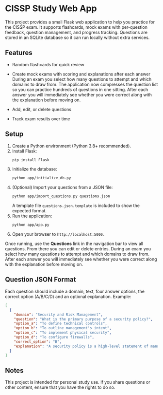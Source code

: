 # CISSP Study Web App


This project provides a small Flask web application to help you practice for the CISSP exam. It supports flashcards, mock exams with per-question feedback, question management, and progress tracking. Questions are stored in an SQLite database so it can run locally without extra services.


## Features

- Random flashcards for quick review

- Create mock exams with scoring and explanations after each answer
During an exam you select how many questions to attempt and which domains to draw from. The application now compresses the question list so you can practice hundreds of questions in one sitting. After each answer you will immediately see whether you were correct along with the explanation before moving on.
- Add, edit, or delete questions

- Track exam results over time

## Setup

1. Create a Python environment (Python 3.8+ recommended).
2. Install Flask:
   ```bash
   pip install Flask
   ```
3. Initialize the database:
   ```bash
   python app/initialize_db.py
   ```
4. (Optional) Import your questions from a JSON file:
   ```bash
   python app/import_questions.py questions.json
   ```
   A template file `questions.json.template` is included to show the expected format.
5. Run the application:
   ```bash
   python app/app.py
   ```
6. Open your browser to `http://localhost:5000`.


Once running, use the **Questions** link in the navigation bar to view all questions.
From there you can edit or delete entries.
During an exam you select how many questions to attempt and which domains to draw from. After each answer you will immediately see whether you were correct along with the explanation before moving on.

## Question JSON Format

Each question should include a domain, text, four answer options, the correct option (A/B/C/D) and an optional explanation. Example:

```json
[
  {
    "domain": "Security and Risk Management",
    "question": "What is the primary purpose of a security policy?",
    "option_a": "To define technical controls",
    "option_b": "To outline management's intent",
    "option_c": "To implement physical security",
    "option_d": "To configure firewalls",
    "correct_option": "B",
    "explanation": "A security policy is a high-level statement of management's intent and goals."
  }
]
```

## Notes

This project is intended for personal study use. If you share questions or other content, ensure that you have the rights to do so.
